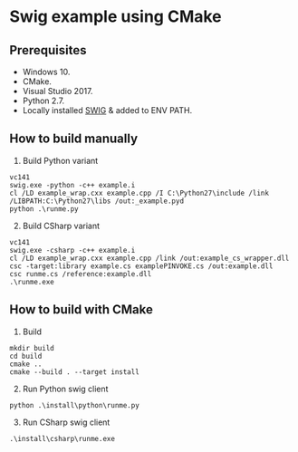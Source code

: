 # Swig example using CMake

## Prerequisites ##
* Windows 10.
* CMake.
* Visual Studio 2017.
* Python 2.7.
* Locally installed [SWIG](http://www.swig.org/download.html) & added to ENV PATH.

## How to build manually ##
1. Build Python variant
```shell
vc141
swig.exe -python -c++ example.i
cl /LD example_wrap.cxx example.cpp /I C:\Python27\include /link /LIBPATH:C:\Python27\libs /out:_example.pyd
python .\runme.py
```

2. Build CSharp variant
```shell
vc141
swig.exe -csharp -c++ example.i
cl /LD example_wrap.cxx example.cpp /link /out:example_cs_wrapper.dll
csc -target:library example.cs examplePINVOKE.cs /out:example.dll
csc runme.cs /reference:example.dll
.\runme.exe
```

## How to build with CMake ##
1. Build
```shell
mkdir build
cd build
cmake ..
cmake --build . --target install
```

2. Run Python swig client
```shell
python .\install\python\runme.py
```

3. Run CSharp swig client
```shell
.\install\csharp\runme.exe
```

